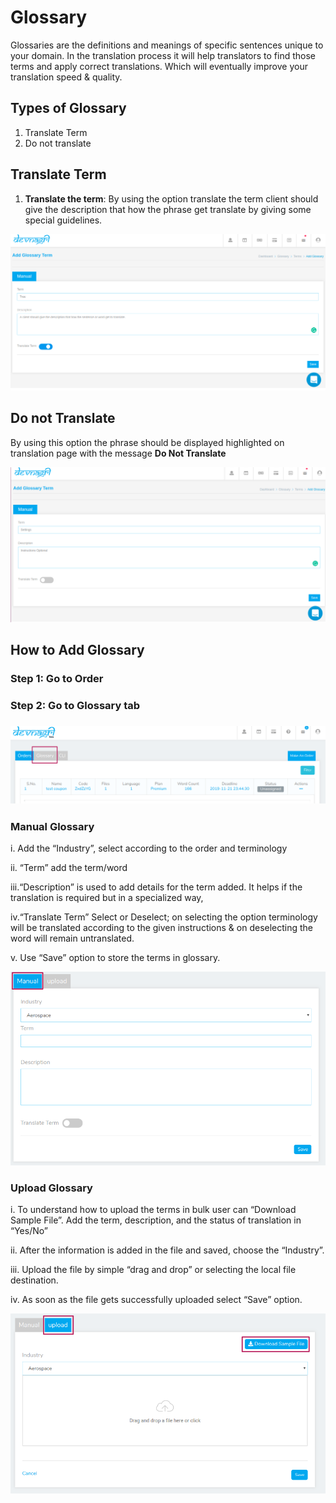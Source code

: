 # Glossary

Glossaries are the definitions and meanings of specific sentences unique to your domain. In the translation process it will help translators to find those terms and apply correct translations. Which will eventually improve your translation speed & quality.

## Types of Glossary

1. Translate Term
2. Do not translate

## Translate Term

1. **Translate the term**: By using the option translate the term client should give the description that how the phrase get translate by giving some special guidelines.

![alt text](./images/TranslateTerm.png)

## Do not Translate

By using this option the phrase should be displayed highlighted on translation page with the message **Do Not Translate**

![alt text](./images/Donottrans.png)

## How to Add Glossary

### Step 1: Go to Order

### Step 2: Go to Glossary tab

### ![Glossary](./images/Glossary.png)

### Manual Glossary

i. Add the “Industry”, select according to the order and terminology

ii. “Term” add the term/word

iii.“Description” is used to add details for the term added. It helps if the translation is required but in a specialized way,

iv.“Translate Term” Select or Deselect; on selecting the option terminology will be translated according to the given instructions & on deselecting the word will remain untranslated.

v. Use “Save” option to store the terms in glossary.

![Add Glossary](./images/Add_Glossary.png)

### Upload Glossary

i. To understand how to upload the terms in bulk user can “Download Sample File”. Add the term, description, and the status of translation in “Yes/No”

ii. After the information is added in the file and saved, choose the “Industry”.

iii. Upload the file by simple “drag and drop” or selecting the local file destination.

iv. As soon as the file gets successfully uploaded select “Save” option.

![Upload Glossary](./images/Upload_Glossary.png)
